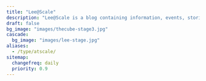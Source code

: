 ```yaml
---
title: "Lee@Scale"
description: "Lee@Scale is a blog containing information, events, stories, articles, and publications by and about Lee Atchison."
draft: false
bg_image: "images/thecube-stage3.jpg"
cascade:
  bg_image: "images/lee-stage.jpg"
aliases:
  - /type/atscale/
sitemap:
  changefreq: daily
  priority: 0.9
---
```

